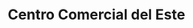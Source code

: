 ---
title: "Centro Comercial del Este"
url: /medellin/centro-comercial-del-este/
shop: centro comercial
---